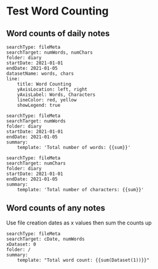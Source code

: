 # Test Word Counting


## Word counts of daily notes
``` tracker
searchType: fileMeta
searchTarget: numWords, numChars
folder: diary
startDate: 2021-01-01
endDate: 2021-01-05
datasetName: words, chars
line:
    title: Word Counting
	yAxisLocation: left, right
	yAxisLabel: Words, Characters
	lineColor: red, yellow
	showLegend: true
```

``` tracker
searchType: fileMeta
searchTarget: numWords
folder: diary
startDate: 2021-01-01
endDate: 2021-01-05
summary:
    template: 'Total number of words: {{sum}}'
```

``` tracker
searchType: fileMeta
searchTarget: numChars
folder: diary
startDate: 2021-01-01
endDate: 2021-01-05
summary:
    template: 'Total number of characters: {{sum}}'
```

## Word counts of any notes
Use file creation dates as x values then sum the counts up
``` tracker
searchType: fileMeta
searchTarget: cDate, numWords
xDataset: 0
folder: /
summary:
    template: "Total word count: {{sum(Dataset(1))}}"
```


